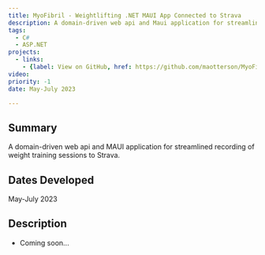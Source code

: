 ```yaml
---
title: MyoFibril - Weightlifting .NET MAUI App Connected to Strava
description: A domain-driven web api and Maui application for streamlined recording of weight training sessions to Strava.
tags:
  - C#
  - ASP.NET
projects:
  - links:
    - {label: View on GitHub, href: https://github.com/maotterson/MyoFibril, icon: icon-github}
video: 
priority: -1
date: May-July 2023

---
```

## Summary
A domain-driven web api and MAUI application for streamlined recording of weight training sessions to Strava.

## Dates Developed
May-July 2023

## Description
- Coming soon...
